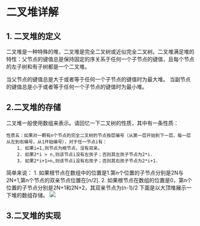 # 二叉堆详解
## 1. 二叉堆的定义
二叉堆是一种特殊的堆，二叉堆是完全二叉树或近似完全二叉树。二叉堆满足堆的特性：父节点的键值总是保持固定的序关系于任何一个子节点的键值，且每个节点的左子树和有子树都是一个二叉堆。

当父节点的键值总是大于或者等于任何一个子节点的键值时为最大堆。
当副节点的键值总是小于或者等于任何一个子节点的键值时为最小堆。

## 2.二叉堆的存储
二叉堆一般使用数组来表示。请回忆一下二叉树的性质，其中有一条性质：
	
	性质五：如果对一颗有n个节点的完全二叉树的节点按层编号（从第一层开始到下一层，每一层从左到右编号，从1开始编号），对于任一节点i有：
		1. 如果i=1,则节点为根节点，没有双亲。
		2. 如果2*i > n,则该节点i没有左孩子；否则其左孩子节点为2*i.
		3. 如果2*i+1>n,则该节点i没有右孩子；否则其右孩子节点为2*i+1.

简单来说：
	1. 如果根节点在数组中的位置是1.第n个位置的子节点分别是2N与2N+1,第n个节点的双亲节点位置在[n/2].
	2. 如果根节点在数组的位置是0，第n个位置的子节点分别是2N+1和2N+2，其双亲节点为(n-1)/2
下面是以大顶堆展示一下堆的数组存储。
![](https://images2015.cnblogs.com/blog/610439/201601/610439-20160131124019943-624638029.png)
## 3.二叉堆的实现
